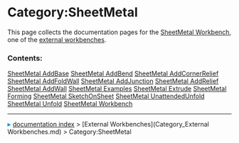 # Category:SheetMetal
This page collects the documentation pages for the [SheetMetal Workbench](SheetMetal_Workbench.md), one of the [external workbenches](external_workbenches.md).

### Contents:

    
  [SheetMetal AddBase](SheetMetal_AddBase.md)           [SheetMetal AddBend](SheetMetal_AddBend.md)               [SheetMetal AddCornerRelief](SheetMetal_AddCornerRelief.md)
  [SheetMetal AddFoldWall](SheetMetal_AddFoldWall.md)   [SheetMetal AddJunction](SheetMetal_AddJunction.md)       [SheetMetal AddRelief](SheetMetal_AddRelief.md)
  [SheetMetal AddWall](SheetMetal_AddWall.md)           [SheetMetal Examples](SheetMetal_Examples.md)             [SheetMetal Extrude](SheetMetal_Extrude.md)
  [SheetMetal Forming](SheetMetal_Forming.md)           [SheetMetal SketchOnSheet](SheetMetal_SketchOnSheet.md)   [SheetMetal UnattendedUnfold](SheetMetal_UnattendedUnfold.md)
  [SheetMetal Unfold](SheetMetal_Unfold.md)             [SheetMetal Workbench](SheetMetal_Workbench.md)



---
![](images/Right_arrow.png) [documentation index](../README.md) > [External Workbenches](Category_External Workbenches.md) > Category:SheetMetal
